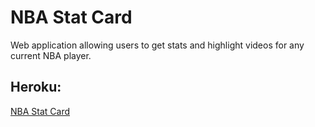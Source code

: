 # NBA Stat Card
Web application allowing users to get stats and highlight videos for any current NBA player. 

## Heroku:
<a href="https://nbastatcard.herokuapp.com/">NBA Stat Card</a>
